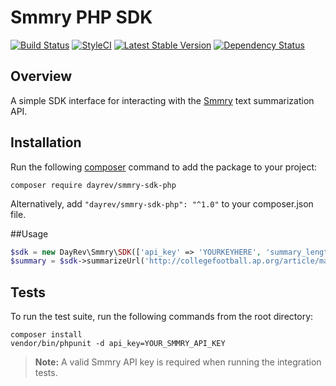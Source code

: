 # Smmry PHP SDK
[![Build Status](https://travis-ci.org/dayrev/smmry-sdk-php.svg?branch=master)](https://travis-ci.org/dayrev/smmry-sdk-php)
[![StyleCI](https://styleci.io/repos/80203543/shield?branch=master)](https://styleci.io/repos/80203543)
[![Latest Stable Version](https://poser.pugx.org/dayrev/smmry-sdk-php/v/stable.png)](https://packagist.org/packages/dayrev/smmry-sdk-php)
[![Dependency Status](https://www.versioneye.com/user/projects/589d94156a7781003b243071/badge.svg?style=flat)](https://www.versioneye.com/user/projects/589d94156a7781003b243071)

## Overview

A simple SDK interface for interacting with the [Smmry](http://smmry.com) text summarization API.

## Installation
Run the following [composer](https://getcomposer.org/doc/00-intro.md#installation-linux-unix-osx) command to add the package to your project:

```
composer require dayrev/smmry-sdk-php
```

Alternatively, add `"dayrev/smmry-sdk-php": "^1.0"` to your composer.json file.

##Usage
```php
$sdk = new DayRev\Smmry\SDK(['api_key' => 'YOURKEYHERE', 'summary_length' => 5]);
$summary = $sdk->summarizeUrl('http://collegefootball.ap.org/article/mayfield-leads-oklahoma-35-19-sugar-bowl-win-over-auburn');
```

## Tests
To run the test suite, run the following commands from the root directory:

```
composer install
vendor/bin/phpunit -d api_key=YOUR_SMMRY_API_KEY
```

> **Note:** A valid Smmry API key is required when running the integration tests.
